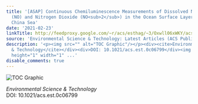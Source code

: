 ```yaml
---
title: '[ASAP] Continuous Chemiluminescence Measurements of Dissolved Nitric Oxide
  (NO) and Nitrogen Dioxide (NO<sub>2</sub>) in the Ocean Surface Layer of the East
  China Sea'
date: '2021-02-23'
linkTitle: http://feedproxy.google.com/~r/acs/esthag/~3/Oxwll06xWKY/acs.est.0c06799
source: 'Environmental Science & Technology: Latest Articles (ACS Publications)'
description: '<p><img src="" alt="TOC Graphic"/></p><div><cite>Environmental Science
  & Technology</cite></div><div>DOI: 10.1021/acs.est.0c06799</div><img src="http://feeds.feedburner.com/~r/acs/esthag/~4/Oxwll06xWKY"
  height="1" width="1" ...'
disable_comments: true
---
```

<p><img src="" alt="TOC Graphic"/></p><div><cite>Environmental Science & Technology</cite></div><div>DOI: 10.1021/acs.est.0c06799</div><img src="http://feeds.feedburner.com/~r/acs/esthag/~4/Oxwll06xWKY" height="1" width="1" ...